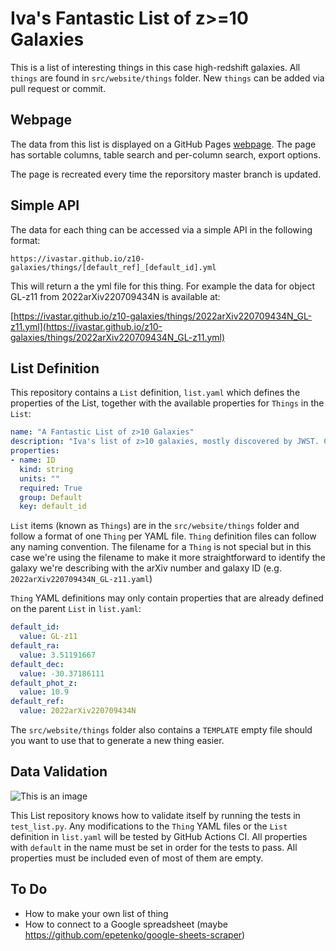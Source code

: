 # Iva's Fantastic List of z>=10 Galaxies

This is a list of interesting things in this case high-redshift galaxies. All `things` are found in `src/website/things` folder. New `things` can be added via pull request or commit.

## Webpage

The data from this list is displayed on a GitHub Pages [webpage](https://ivastar.github.io/z10-galaxies/). The page has sortable columns, table search and per-column search, export options.

The page is recreated every time the reporsitory master branch is updated.

## Simple API

The data for each thing can be accessed via a simple API in the following format:

`https://ivastar.github.io/z10-galaxies/things/[default_ref]_[default_id].yml`

This will return a the yml file for this thing. For example the data for object GL-z11 from 2022arXiv220709434N is available at:

[https://ivastar.github.io/z10-galaxies/things/2022arXiv220709434N_GL-z11.yml](https://ivastar.github.io/z10-galaxies/things/2022arXiv220709434N_GL-z11.yml)

## List Definition

This repository contains a `List` definition, `list.yaml` which defines the properties of the List, together with the available properties for `Things` in the `List`:

```YAML
name: "A Fantastic List of z>10 Galaxies"
description: "Iva's list of z>10 galaxies, mostly discovered by JWST. Collected from the arXiv from July 13, 2022 up to now."
properties:
- name: ID
  kind: string
  units: ""
  required: True
  group: Default
  key: default_id
```

`List` items (known as `Things`) are in the `src/website/things` folder and follow a format of one `Thing` per YAML file. `Thing` definition files can follow any naming convention. The filename for a `Thing` is not special but in this case we're using the filename to make it more straightforward to identify the galaxy we're describing with the arXiv number and galaxy ID (e.g. `2022arXiv220709434N_GL-z11.yaml`)

`Thing` YAML definitions may only contain properties that are already defined on the parent `List` in `list.yaml`:

```YAML
default_id:
  value: GL-z11
default_ra:
  value: 3.51191667
default_dec:
  value: -30.37186111
default_phot_z:
  value: 10.9
default_ref:
  value: 2022arXiv220709434N
```

The `src/website/things` folder also contains a `TEMPLATE` empty file should you want to use that to generate a new thing easier.


## Data Validation

![This is an image](https://github.com/ivastar/z10-galaxies/actions/workflows/ci.yml/badge.svg)

This List repository knows how to validate itself by running the tests in `test_list.py`. Any modifications to the `Thing` YAML files or the `List` definition in `list.yaml` will be tested by GitHub Actions CI. All properties with `default` in the name must be set in order for the tests to pass. All properties must be included even of most of them are empty.

## To Do

- How to make your own list of thing
- How to connect to a Google spreadsheet (maybe https://github.com/epetenko/google-sheets-scraper)
